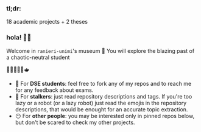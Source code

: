### tl;dr:
18 academic projects + 2 theses

### hola! 👋🏽

Welcome in `ranieri-unimi`'s museum 🎨 You will explore the blazing past of a chaotic-neutral student

💃🏽👋🏽✨🫖

- 🍎 For **DSE students**: feel free to fork any of my repos and to reach me for any feedback about exams.
- 👀 For **stalkers**: just read repository descriptions and tags. If you're too lazy or a robot (or a lazy robot) just read the emojis in the repository descriptions, that would be enought for an accurate topic extraction.
- 😶 For **other people**: you may be interested only in pinned repos below, but don't be scared to check my other projects.
